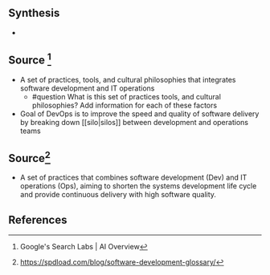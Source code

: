 ## Synthesis
- 
## Source [^1]
- A set of practices, tools, and cultural philosophies that integrates software development and IT operations
	- #question What is this set of practices tools, and cultural philosophies? Add information for each of these factors
- Goal of DevOps is to improve the speed and quality of software delivery by breaking down [[silo|silos]] between development and operations teams

## Source[^2]
- A set of practices that combines software development (Dev) and IT operations (Ops), aiming to shorten the systems development life cycle and provide continuous delivery with high software quality.

## References

[^1]: Google's Search Labs | AI Overview
[^2]: https://spdload.com/blog/software-development-glossary/